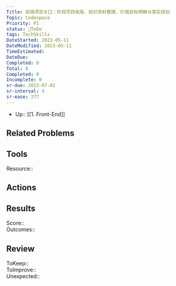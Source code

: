 ```yaml
---
Title: 前端项目关口：阶段项目收尾、知识资料整理，价值目标明确与落实规划
Topic: Codespace
Priority: P1
status: 💚ToDo
tags: TechSkills
DateStarted: 2023-05-11
DateModified: 2023-05-11
TimeEstimated:
DateDue:
Completed: 0
Total: 0
Completed: 0
Incomplete: 0
sr-due: 2023-07-02
sr-interval: 4
sr-ease: 277
---
```

- Up:: [[1. Front-End]]
## Related Problems
## Tools
Resource:: 
## Actions 
## Results 
Score::  
Outcomes::
## Review
ToKeep::  
ToImprove::  
Unexpected::  